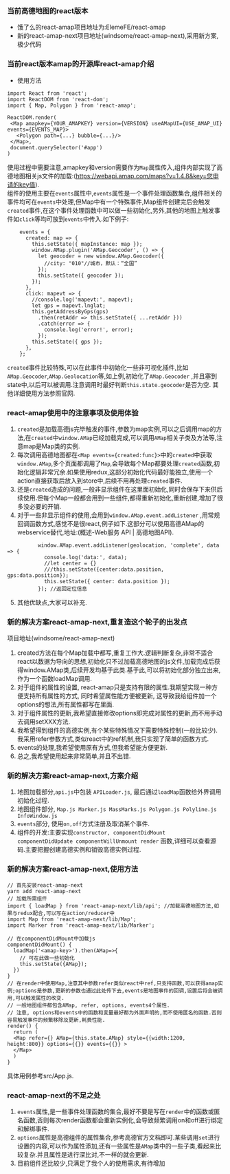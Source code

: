 ### 当前高德地图的react版本
  + 饿了么的react-amap项目地址为:ElemeFE/react-amap
  + 新的react-amap-next项目地址(windsome/react-amap-next),采用新方案,极少代码

### 当前react版本amap的开源库react-amap介绍
  + 使用方法
```
import React from 'react';
import ReactDOM from 'react-dom';
import { Map, Polygon } from 'react-amap';

ReactDOM.render(
 <Map amapkey={YOUR_AMAPKEY} version={VERSION} useAMapUI={USE_AMAP_UI} events={EVENTS_MAP}>
   <Polygon path={...} bubble={...}/>
 </Map>,
 document.querySelector('#app')
)
```
  使用过程中需要注意,amapkey和version需要作为`Map`属性传入,组件内部实现了高德地图相关js文件的加载:(https://webapi.amap.com/maps?v=1.4.8&key=您申请的key值).  
  组件的使用主要在`events`属性中,`events`属性是一个事件处理函数集合,组件相关的事件均可在`events`中处理,但Map中有一个特殊事件,Map组件创建完后会触发`created`事件,在这个事件处理函数中可以做一些初始化,另外,其他的地图上触发事件如`click`等均可放到`events`中传入.如下例子:  
```
    events = {
      created: map => {
        this.setState({ mapInstance: map });
        window.AMap.plugin('AMap.Geocoder', () => {
          let geocoder = new window.AMap.Geocoder({
            //city: "010"//城市，默认：“全国”
          });
          this.setState({ geocoder });
        });
      },
      click: mapevt => {
        //console.log('mapevt:', mapevt);
        let gps = mapevt.lnglat;
        this.getAddressByGps(gps)
          .then(retAddr => this.setState({ ...retAddr }))
          .catch(error => {
            console.log('error!', error);
          });
        this.setState({ gps });
      },
    };
```
  `created`事件比较特殊,可以在此事件中初始化一些非可视化插件,比如`AMap.Geocoder`,`AMap.Geolocation`等,如上例,初始化了`AMap.Geocoder` ,并且塞到state中,以后可以被调用.注意调用时最好判断`this.state.geocoder`是否为空.
  其他详细使用方法参照官网.
### react-amap使用中的注意事项及使用体验
  1. `created`是加载高德js完毕触发的事件,参数为map实例,可以之后调用map的方法,在`created`中`window.AMap`已经加载完成,可以调用`AMap`相关子类及方法等,注意map是Map类的实例.  
  2. 每次调用高德地图都在`<Map events={created:func}>`中的`created`中获取`window.AMap`,多个页面都调用了`Map`,会导致每个Map都要处理`created`函数,初始化逻辑非常冗余.如果使用redux,这部分初始化代码最好能独立,使用一个action直接获取后放入到store中,后续不用再处理`created`事件.  
  3. 还是`created`造成的问题,一般非显示组件在这里面初始化,同时会保存下来供后续使用.但每个Map一般都会用到一些组件,都得重新初始化,重新创建,增加了很多没必要的开销.   
  4. 对于一些非显示组件的使用,会用到`window.AMap.event.addListener` ,用常规回调函数方式,感觉不是很react,例子如下.这部分可以使用高德AMap的webservice替代,地址:(概述-Web服务 API | 高德地图API).  
```
          window.AMap.event.addListener(geolocation, 'complete', data => {
            console.log('data:', data);
            //let center = {}
            ///this.setState({center:data.position, gps:data.position});
            this.setState({ center: data.position });
          }); //返回定位信息
```
  5. 其他优缺点,大家可以补充.

### 新的解决方案react-amap-next,重复造这个轮子的出发点
项目地址(windsome/react-amap-next)
  1. created方法在每个Map加载中都写,重复工作大.逻辑判断复杂,非常不适合react以数据为导向的思想,初始化只不过加载高德地图的js文件,加载完成后获得window.AMap类,后续开发均基于此类.基于此,可以将初始化部分独立出来,作为一个函数loadMap调用.
  2. 对于组件的属性的设置, react-amap只是支持有限的属性.我期望实现一种方便支持所有属性的方式, 同时希望属性能方便被更新, 这导致我给组件加一个options的想法,所有属性都写在里面. 
  3. 对于组件属性的更新,我希望直接修改options即完成对属性的更新,而不用手动去调用setXXX方法.
  4. 我希望得到组件的高德实例,有个某些特殊情况下需要特殊控制(一般比较少).我采用refer参数方式,类似react中的ref机制,我只实现了简单的函数方式.
  5. events的处理,我希望使用原有方式,但我希望能方便更新. 
  6. 总之,我希望使用起来非常简单,并且不出错.

### 新的解决方案react-amap-next,方案介绍
  1. 地图加载部分,`api.js`中包装 `APILoader.js`, 最后通过`loadMap`函数给外界调用初始化过程.
  2. 地图组件部分, `Map.js Marker.js MassMarks.js Polygon.js Polyline.js InfoWindow.js`
  3. `events`部分, 使用`on,off`方式注册及取消某个事件.
  4. 组件的开发:主要实现`constructor, componentDidMount componentDidUpdate componentWillUnmount render` 函数,详细可以查看源码.主要把握创建高德实例和销毁高德实例过程.
### 新的解决方案react-amap-next,使用方法
```
// 首先安装react-amap-next
yarn add react-amap-next
// 加载所需组件
import { loadMap } from 'react-amap-next/lib/api'; //加载高德地图方法,如果与redux配合,可以写在action/reducer中
import Map from 'react-amap-next/lib/Map';
import Marker from 'react-amap-next/lib/Marker';

// 在componentDidMount中加载js
componentDidMount() {
  loadMap('<amap-key>').then(AMap=>{
    // 可在此做一些初始化
    this.setState({AMap});
  })
}
// 在render中使用Map,注意其中参数refer类似react中ref,只支持函数,可以获得amap实例;options是参数,更新的参数也通过此处传下去,events是地图事件的回调,设置后将会被调用,可以触发属性的改变.
// 一般地图组件都包含AMap, refer, options, events4个属性.
// 注意, options和events中的函数和变量最好都为外面声明的,而不使用匿名的函数.否则容易触发事件的频繁移除及更新,耗费性能.
render() {
  return (
  <Map refer={} AMap={this.state.AMap} style={{width:1200, height:800}} options={{}} events={{}} >
  </Map>
  )
}
```
具体用例参考src/App.js.
### react-amap-next的不足之处
  1. `events`属性,是一些事件处理函数的集合,最好不要是写在`render`中的函数或匿名函数,否则每次render函数都会重新实例化,会导致频繁调用on和off进行绑定和解绑事件. 
  2. `options`属性是高德组件的属性集合,参考高德官方文档即可.某些调用`set`进行设置的内容,可以作为属性添加,还有一些属性是`AMap`类中的一些子类,看起来比较复杂.并且属性是进行深比对,不一样的就会更新. 
  3. 目前组件还比较少,只满足了我个人的使用需求,有待增加